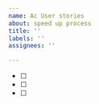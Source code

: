 ```yaml
---
name: Ac User stories
about: speed up process
title: ''
labels: ''
assignees: ''

---
```


- [ ] 
- [ ] 
- [ ]

